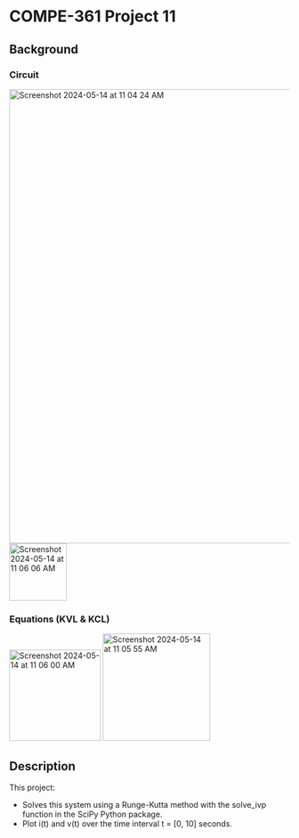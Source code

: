 # COMPE-361 Project 11
## Background
### Circuit
<img width="816" alt="Screenshot 2024-05-14 at 11 04 24 AM" src="https://github.com/aarontartz/Advanced-Programming-Projects/assets/166546889/1e7b3e12-9e23-44c2-b791-4734ac948a55">
<img width="103" alt="Screenshot 2024-05-14 at 11 06 06 AM" src="https://github.com/aarontartz/Advanced-Programming-Projects/assets/166546889/f0a50143-7cca-4c83-8078-1ae22311d0ff">

### Equations (KVL & KCL)
<img width="164" alt="Screenshot 2024-05-14 at 11 06 00 AM" src="https://github.com/aarontartz/Advanced-Programming-Projects/assets/166546889/7f751293-0689-47f4-b81a-3da82a751825">
<img width="193" alt="Screenshot 2024-05-14 at 11 05 55 AM" src="https://github.com/aarontartz/Advanced-Programming-Projects/assets/166546889/b587030f-723a-4c24-8e89-1c6aed8fe48c">

## Description
This project:
* Solves this system using a Runge-Kutta method with the solve_ivp function in the SciPy Python package.
* Plot i(t) and v(t) over the time interval t = [0, 10] seconds.
